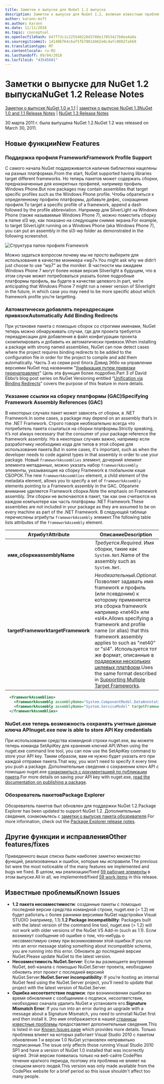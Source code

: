 ```yaml
---
title: Заметки о выпуске для NuGet 1.2 выпуска
description: Заметки о выпуске для NuGet 1.2, включая известные проблемы, исправления ошибок, добавленные функции и запросы на изменение структуры.
author: karann-msft
ms.author: karann
ms.date: 11/11/2016
ms.topic: conceptual
ms.openlocfilehash: b47f73c1c225540226d3780e17053427b8ea4a8a
ms.sourcegitcommit: 1d1406764c6af5fb7801d462e0c4afc9092fa569
ms.translationtype: MT
ms.contentlocale: ru-RU
ms.lasthandoff: 09/04/2018
ms.locfileid: "43545691"
---
```

# <a name="nuget-12-release-notes"></a><span data-ttu-id="2de88-103">Заметки о выпуске для NuGet 1.2 выпуска</span><span class="sxs-lookup"><span data-stu-id="2de88-103">NuGet 1.2 Release Notes</span></span>

<span data-ttu-id="2de88-104">[Заметки о выпуске NuGet 1.0 и 1.1](../release-notes/nuget-1.1.md) | [заметки о выпуске NuGet 1.3](../release-notes/nuget-1.3.md)</span><span class="sxs-lookup"><span data-stu-id="2de88-104">[NuGet 1.0 and 1.1 Release Notes](../release-notes/nuget-1.1.md) | [NuGet 1.3 Release Notes](../release-notes/nuget-1.3.md)</span></span>

<span data-ttu-id="2de88-105">30 марта 2011 г. была выпущена NuGet 1.2.</span><span class="sxs-lookup"><span data-stu-id="2de88-105">NuGet 1.2 was released on March 30, 2011.</span></span>

## <a name="new-features"></a><span data-ttu-id="2de88-106">Новые функции</span><span class="sxs-lookup"><span data-stu-id="2de88-106">New Features</span></span>

### <a name="framework-profile-support"></a><span data-ttu-id="2de88-107">Поддержка профиля Framework</span><span class="sxs-lookup"><span data-stu-id="2de88-107">Framework Profile Support</span></span>

<span data-ttu-id="2de88-108">С самого начала NuGet поддерживается наличие библиотеки нацелены на разных платформах.</span><span class="sxs-lookup"><span data-stu-id="2de88-108">From the start, NuGet supported having libraries target different frameworks.</span></span> <span data-ttu-id="2de88-109">Но теперь пакетов может содержать сборки, предназначенные для конкретных профилей, например профиль Windows Phone.</span><span class="sxs-lookup"><span data-stu-id="2de88-109">But now packages may contain assemblies that target specific profiles such as the Windows Phone profile.</span></span> <span data-ttu-id="2de88-110">Чтобы обратиться к определенному профилю платформы, добавьте дефис, сокращение профиля.</span><span class="sxs-lookup"><span data-stu-id="2de88-110">To target a specific profile of a framework, append a dash followed by the profile abbreviation.</span></span> <span data-ttu-id="2de88-111">Например для SilverLight на Windows Phone (также называемые Windows Phone 7), можно поместить сборку в папке sl3 wp, как показано на следующем снимке экрана.</span><span class="sxs-lookup"><span data-stu-id="2de88-111">For example, to target SilverLight running on a Windows Phone (aka Windows Phone 7), you can put an assembly in the sl3-wp folder as demonstrated in the following screenshot.</span></span>

![Структура папок профиля Framework](./media/framework-profile-support.png)

<span data-ttu-id="2de88-113">Можно задаться вопросом почему мы не просто выберите для использования в качестве моникера «wp7».</span><span class="sxs-lookup"><span data-stu-id="2de88-113">You might ask why we didn’t just choose to use “wp7” as the moniker.</span></span> <span data-ttu-id="2de88-114">В частности мы ожидаем Windows Phone 7 могут более новая версия Silverlight в будущем, что в этом случае может потребоваться указать более подробные платформы профиль, вы будете в качестве целевого.</span><span class="sxs-lookup"><span data-stu-id="2de88-114">In part, we’re anticipating that Windows Phone 7 might run a newer version of Silverlight in the future, in which case you may need to be more specific about which framework profile you’re targetting.</span></span>

### <a name="automatically-add-binding-redirects"></a><span data-ttu-id="2de88-115">Автоматически добавлять переадресации привязок</span><span class="sxs-lookup"><span data-stu-id="2de88-115">Automatically Add Binding Redirects</span></span>

<span data-ttu-id="2de88-116">При установке пакета с помощью сборок со строгими именами, NuGet теперь можно обнаруживать случаи, где для проекта требуется переадресации для добавления в файл конфигурации проекта скомпилировать и добавить их автоматически привязок.</span><span class="sxs-lookup"><span data-stu-id="2de88-116">When installing a package with strong named assemblies, NuGet can now detect cases where the project requires binding redirects to be added to the configuration file in order for the project to compile and add them automatically.</span></span> <span data-ttu-id="2de88-117">Часть 3 из серии post блога Дэвид Эббо на управлении версиями NuGet под названием "[Унификация путем привязки перенаправляет](http://blog.davidebbo.com/2011/01/nuget-versioning-part-3-unification-via.html)" Цель эта функция более подробно.</span><span class="sxs-lookup"><span data-stu-id="2de88-117">Part 3 of David Ebbo’s blog post series on NuGet Versioning entitled “[Unification via Binding Redirects](http://blog.davidebbo.com/2011/01/nuget-versioning-part-3-unification-via.html)” covers the purpose of this feature in more details.</span></span>

<a name="framework-assembly-refs"></a>

### <a name="specifying-framework-assembly-references-gac"></a><span data-ttu-id="2de88-118">Указание ссылки на сборку платформы (GAC)</span><span class="sxs-lookup"><span data-stu-id="2de88-118">Specifying Framework Assembly References (GAC)</span></span>

<span data-ttu-id="2de88-119">В некоторых случаях пакет может зависеть от сборки, в .NET Framework.</span><span class="sxs-lookup"><span data-stu-id="2de88-119">In some cases, a package may depend on an assembly that’s in the .NET Framework.</span></span> <span data-ttu-id="2de88-120">Строго говоря необязательно всегда что потребитель пакета ссылаться на сборки платформы.</span><span class="sxs-lookup"><span data-stu-id="2de88-120">Strictly speaking, it’s not always necessary that the consumer of your package reference the framework assembly.</span></span> <span data-ttu-id="2de88-121">Но в некоторых случаях важно, например если разработчику необходимо кода для типов в этой сборке для использования пакета.</span><span class="sxs-lookup"><span data-stu-id="2de88-121">But in some cases, it's important, such as when the developer needs to code against types in that assembly in order to use your package.</span></span> <span data-ttu-id="2de88-122">Новый `frameworkAssemblies` элемент, дочерний элемент элемента метаданных, можно указать набор `frameworkAssembly` элементы, указывающие на сборку Framework в глобальном кэше СБОРОК.</span><span class="sxs-lookup"><span data-stu-id="2de88-122">The new `frameworkAssemblies` element, a child element of the metadata element, allows you to specify a set of `frameworkAssembly` elements pointing to a Framework assembly in the GAC.</span></span> <span data-ttu-id="2de88-123">Обратите внимание уделяется Framework сборки.</span><span class="sxs-lookup"><span data-stu-id="2de88-123">Note the emphasis on Framework assembly.</span></span>
<span data-ttu-id="2de88-124">Эти сборки не включаются в пакет, так как они считаются на каждом компьютере как часть платформы .NET Framework.</span><span class="sxs-lookup"><span data-stu-id="2de88-124">These assemblies are not included in your package as they are assumed to be on every machine  as part of the .NET Framework.</span></span> <span data-ttu-id="2de88-125">В следующей таблице перечислены атрибуты `frameworkAssembly` элемент.</span><span class="sxs-lookup"><span data-stu-id="2de88-125">The following table lists attributes of the `frameworkAssembly` element.</span></span>


|<span data-ttu-id="2de88-126">Атрибут</span><span class="sxs-lookup"><span data-stu-id="2de88-126">Attribute</span></span> |<span data-ttu-id="2de88-127">Описание</span><span class="sxs-lookup"><span data-stu-id="2de88-127">Description</span></span>|
|----------------|-----------|
|<span data-ttu-id="2de88-128">**имя_сборки**</span><span class="sxs-lookup"><span data-stu-id="2de88-128">**assemblyName**</span></span>|<span data-ttu-id="2de88-129">*Требуется*.</span><span class="sxs-lookup"><span data-stu-id="2de88-129">*Required*.</span></span> <span data-ttu-id="2de88-130">Имя сборки, такие как `System.Net`.</span><span class="sxs-lookup"><span data-stu-id="2de88-130">Name of the assembly such as `System.Net`.</span></span>|
|<span data-ttu-id="2de88-131">**targetFramework**</span><span class="sxs-lookup"><span data-stu-id="2de88-131">**targetFramework**</span></span>|<span data-ttu-id="2de88-132">*Необязательный*.</span><span class="sxs-lookup"><span data-stu-id="2de88-132">*Optional*.</span></span> <span data-ttu-id="2de88-133">Позволяет задавать имя framework и профиль (или псевдоним) к которому применяется эта сборка framework например «net40» или «sl4».</span><span class="sxs-lookup"><span data-stu-id="2de88-133">Allows specifying a framework and profile name (or alias) that this framework assembly applies to such as "net40" or "sl4".</span></span> <span data-ttu-id="2de88-134">Используется тот же формат, описанные в [поддержки нескольких целевых платформ](../create-packages/supporting-multiple-target-frameworks.md).</span><span class="sxs-lookup"><span data-stu-id="2de88-134">Uses the same format described in [Supporting Multiple Target Frameworks](../create-packages/supporting-multiple-target-frameworks.md).</span></span>|

```xml
  <frameworkAssemblies>
    <frameworkAssembly assemblyName="System.ComponentModel.DataAnnotations" targetFramework="net40" />
    <frameworkAssembly assemblyName="System.ServiceModel" targetFramework="net40" />
  </frameworkAssemblies>
```

### <a name="nugetexe-now-is-able-to-store-api-key-credentials"></a><span data-ttu-id="2de88-135">NuGet.exe теперь возможность сохранять учетные данные ключа API</span><span class="sxs-lookup"><span data-stu-id="2de88-135">nuget.exe now is able to store API Key credentials</span></span>

<span data-ttu-id="2de88-136">При использовании средства командной строки nuget.exe, вы можете теперь команда SetApiKey для хранения ключей API.</span><span class="sxs-lookup"><span data-stu-id="2de88-136">When using the nuget.exe command line tool, you can now use the SetApiKey command to store your API key.</span></span> <span data-ttu-id="2de88-137">Таким образом, вам не нужно будет указать его при каждой отправке пакета.</span><span class="sxs-lookup"><span data-stu-id="2de88-137">That way, you won’t need to specify it every time you push a package.</span></span> <span data-ttu-id="2de88-138">Дополнительные сведения о сохранении ключ API с помощью nuget.exe [ознакомиться с документацией по публикации пакета](../create-packages/publish-a-package.md).</span><span class="sxs-lookup"><span data-stu-id="2de88-138">For more details on saving your API key with nuget.exe, [read the documentation on publishing a package](../create-packages/publish-a-package.md).</span></span>

### <a name="package-explorer"></a><span data-ttu-id="2de88-139">Обозреватель пакетов</span><span class="sxs-lookup"><span data-stu-id="2de88-139">Package Explorer</span></span>
<span data-ttu-id="2de88-140">Обозреватель пакетов был обновлен для поддержки NuGet 1.2.</span><span class="sxs-lookup"><span data-stu-id="2de88-140">Package Explorer has been updated to support NuGet 1.2.</span></span> <span data-ttu-id="2de88-141">Дополнительные сведения, ознакомьтесь с [заметки о выпуске пакета обозревателя](http://nuget.codeplex.com/wikipage?title=New%20features%20in%20NuGet%20Package%20Explorer%201.0).</span><span class="sxs-lookup"><span data-stu-id="2de88-141">For more information, check out the [Package Explorer release notes](http://nuget.codeplex.com/wikipage?title=New%20features%20in%20NuGet%20Package%20Explorer%201.0).</span></span>

## <a name="other-featuresfixes"></a><span data-ttu-id="2de88-142">Другие функции и исправления</span><span class="sxs-lookup"><span data-stu-id="2de88-142">Other features/fixes</span></span>

<span data-ttu-id="2de88-143">Приведенного выше списка были наиболее заметно множество функций, реализованных и ошибок, которые мы исправили.</span><span class="sxs-lookup"><span data-stu-id="2de88-143">The previous list were the most noticeable of the many features we implemented and bugs we fixed.</span></span> <span data-ttu-id="2de88-144">В целом, мы реализации/fixed [59 рабочие элементы](http://nuget.codeplex.com/workitem/list/advanced?keyword=&status=All&type=All&priority=All&release=NuGet%201.2&assignedTo=All&component=All&sortField=Votes&sortDirection=Descending&page=0) в этом выпуске.</span><span class="sxs-lookup"><span data-stu-id="2de88-144">All in all, we implemented/fixed [59 work items](http://nuget.codeplex.com/workitem/list/advanced?keyword=&status=All&type=All&priority=All&release=NuGet%201.2&assignedTo=All&component=All&sortField=Votes&sortDirection=Descending&page=0) in this release.</span></span>

## <a name="known-issues"></a><span data-ttu-id="2de88-145">Известные проблемы</span><span class="sxs-lookup"><span data-stu-id="2de88-145">Known Issues</span></span>

* <span data-ttu-id="2de88-146">**1.2 пакета несовместимости**: созданные пакеты с помощью последней версии средства командной строки, nuget.exe (> 1.2) не будет работать с более ранними версиями NuGet надстройки Visual STUDIO (например, 1.1).</span><span class="sxs-lookup"><span data-stu-id="2de88-146">**1.2 Package incompatibility**: Packages built with the latest version of the command line tool, nuget.exe (> 1.2) will not work with older versions of the NuGet VS Add-in (such as 1.1).</span></span> <span data-ttu-id="2de88-147">Если возникнут сообщение об ошибке о том, что-нибудь о несовместимую схему при возникновении этой ошибки.</span><span class="sxs-lookup"><span data-stu-id="2de88-147">If you run into an error message stating something about incompatible schema, you are running into this error.</span></span> <span data-ttu-id="2de88-148">Обновите до последней версии NuGet.</span><span class="sxs-lookup"><span data-stu-id="2de88-148">Please update NuGet to the latest version.</span></span>
* <span data-ttu-id="2de88-149">**Несовместимость NuGet.Server**: Если вы размещаете внутренней NuGet, веб-канала с помощью NuGet.Server проекта, необходимо обновить этот проект с последней версией NuGet.Server.</span><span class="sxs-lookup"><span data-stu-id="2de88-149">**NuGet.Server incompatibility**: If you’re hosting an internal NuGet feed using the NuGet.Server project, you’ll need to update that project with the latest version of NuGet.Server.</span></span>
* <span data-ttu-id="2de88-150">**Ошибка несоответствие подписи**: при возникновении ошибки во время обновления с сообщением о подписи, несоответствие, необходимо сначала удалить NuGet и установите его.</span><span class="sxs-lookup"><span data-stu-id="2de88-150">**Signature Mismatch Error**: If you run into an error during an upgrade with a message about a Signature Mismatch, you need to uninstall NuGet first and then install it.</span></span> <span data-ttu-id="2de88-151">Это имя отображается в нашей [страницы известные проблемы](../release-notes/known-issues.md) предоставляет дополнительные сведения.</span><span class="sxs-lookup"><span data-stu-id="2de88-151">This is listed in our [Known Issues page](../release-notes/known-issues.md) which provides more details.</span></span> <span data-ttu-id="2de88-152">Только проблема влияет на которых работает Visual Studio 2010 с пакетом обновления 1 и версии 1.0 NuGet установлен неправильно подписанные.</span><span class="sxs-lookup"><span data-stu-id="2de88-152">The issue only affects those running Visual Studio 2010 SP1 and have a version of NuGet 1.0 installed that was incorrectly signed.</span></span> <span data-ttu-id="2de88-153">Этой версии появилась только на веб-сайте CodePlex течение краткого периода, поэтому эта проблема не влияет на слишком много людей.</span><span class="sxs-lookup"><span data-stu-id="2de88-153">This version was only made available from the CodePlex website for a brief period so this issue shouldn't affect too many people.</span></span>